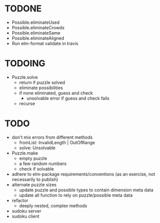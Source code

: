 # TODONE

+ Possible.eliminateUsed
+ Possible.eliminateCrowds
+ Possible.eliminateSame
+ Possible.eliminateAligned
+ Run elm-format validate in travis

# TODOING

+ Puzzle.solve
  + return if puzzle solved
  + eliminate possibilities
  + if none eliminated, guess and check
    + unsolvable error if guess and check fails
  + recurse

# TODO

+ don't mix errors from different methods
  + fromList: InvalidLength | OutOfRange
  + solve: Unsolvable
+ Puzzle.make
  + empty puzzle
  + a few random numbers
  + check if solvable
+ adhere to elm-package requirements/conventions (as an exercise, not necessarily to publish)
+ alternate puzzle sizes
  + update puzzle and possible types to contain dimension meta data
  + update all function to rely on puzzle/possible meta data
+ refactor
  + deeply nested, complex methods
+ sudoku server
+ sudoku client
